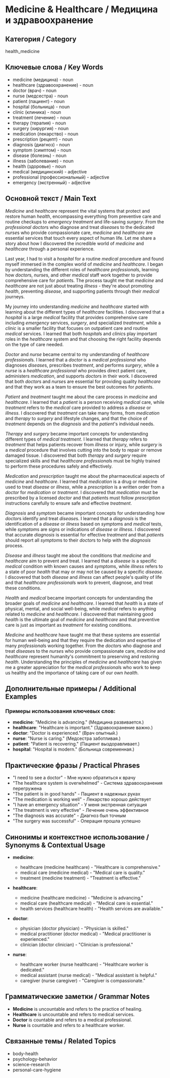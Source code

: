# Medicine & Healthcare / Медицина и здравоохранение

## Категория / Category
health_medicine

## Ключевые слова / Key Words
- medicine (медицина) - noun
- healthcare (здравоохранение) - noun
- doctor (врач) - noun
- nurse (медсестра) - noun
- patient (пациент) - noun
- hospital (больница) - noun
- clinic (клиника) - noun
- treatment (лечение) - noun
- therapy (терапия) - noun
- surgery (хирургия) - noun
- medication (лекарство) - noun
- prescription (рецепт) - noun
- diagnosis (диагноз) - noun
- symptom (симптом) - noun
- disease (болезнь) - noun
- illness (заболевание) - noun
- health (здоровье) - noun
- medical (медицинский) - adjective
- professional (профессиональный) - adjective
- emergency (экстренный) - adjective

## Основной текст / Main Text

*Medicine* and *healthcare* represent the vital systems that protect and restore human *health*, encompassing everything from preventive care and routine checkups to *emergency* *treatment* and life-saving *surgery*. From the *professional* *doctor*s who diagnose and treat *disease*s to the dedicated *nurse*s who provide compassionate care, *medicine* and *healthcare* are essential services that touch every aspect of human life. Let me share a story about how I discovered the incredible world of *medicine* and *healthcare* through a personal experience.

Last year, I had to visit a *hospital* for a routine *medical* procedure and found myself immersed in the complex world of *medicine* and *healthcare*. I began by understanding the different roles of *healthcare* *professional*s, learning how *doctor*s, *nurse*s, and other *medical* staff work together to provide comprehensive care for *patient*s. The process taught me that *medicine* and *healthcare* are not just about treating *illness* - they're about promoting *health*, preventing *disease*, and supporting patients through their *medical* journeys.

My journey into understanding *medicine* and *healthcare* started with learning about the different types of *healthcare* facilities. I discovered that a *hospital* is a large *medical* facility that provides comprehensive care including *emergency* services, *surgery*, and specialized *treatment*, while a *clinic* is a smaller facility that focuses on outpatient care and routine *medical* services. I learned that both *hospital*s and *clinic*s play important roles in the *healthcare* system and that choosing the right facility depends on the type of care needed.

*Doctor* and *nurse* became central to my understanding of *healthcare* *professional*s. I learned that a *doctor* is a *medical* *professional* who diagnoses *disease*s, prescribes *treatment*, and performs *surgery*, while a *nurse* is a *healthcare* *professional* who provides direct patient care, administers *medication*, and supports *doctor*s in their work. I discovered that both *doctor*s and *nurse*s are essential for providing quality *healthcare* and that they work as a team to ensure the best outcomes for *patient*s.

*Patient* and *treatment* taught me about the care process in *medicine* and *healthcare*. I learned that a *patient* is a person receiving *medical* care, while *treatment* refers to the *medical* care provided to address a *disease* or *illness*. I discovered that *treatment* can take many forms, from *medication* and *therapy* to *surgery* and lifestyle changes, and that the choice of *treatment* depends on the *diagnosis* and the *patient*'s individual needs.

*Therapy* and *surgery* became important concepts for understanding different types of *medical* *treatment*. I learned that *therapy* refers to *treatment* that helps patients recover from *illness* or injury, while *surgery* is a *medical* procedure that involves cutting into the body to repair or remove damaged tissue. I discovered that both *therapy* and *surgery* require specialized skills and that *healthcare* *professional*s must be highly trained to perform these procedures safely and effectively.

*Medication* and *prescription* taught me about the pharmaceutical aspects of *medicine* and *healthcare*. I learned that *medication* is a drug or medicine used to treat *disease* or *illness*, while a *prescription* is a written order from a *doctor* for *medication* or *treatment*. I discovered that *medication* must be prescribed by a licensed *doctor* and that *patient*s must follow *prescription* instructions carefully to ensure safe and effective *treatment*.

*Diagnosis* and *symptom* became important concepts for understanding how *doctor*s identify and treat *disease*s. I learned that a *diagnosis* is the identification of a *disease* or *illness* based on *symptom*s and *medical* tests, while *symptom*s are signs or indications of *disease* or *illness*. I discovered that accurate *diagnosis* is essential for effective *treatment* and that *patient*s should report all *symptom*s to their *doctor*s to help with the *diagnosis* process.

*Disease* and *illness* taught me about the conditions that *medicine* and *healthcare* aim to prevent and treat. I learned that a *disease* is a specific *medical* condition with known causes and *symptom*s, while *illness* refers to a state of poor *health* that may or may not be caused by a specific *disease*. I discovered that both *disease* and *illness* can affect people's quality of life and that *healthcare* *professional*s work to prevent, diagnose, and treat these conditions.

*Health* and *medical* became important concepts for understanding the broader goals of *medicine* and *healthcare*. I learned that *health* is a state of physical, mental, and social well-being, while *medical* refers to anything related to *medicine* and *healthcare*. I discovered that maintaining good *health* is the ultimate goal of *medicine* and *healthcare* and that preventive care is just as important as *treatment* for existing conditions.

*Medicine* and *healthcare* have taught me that these systems are essential for human well-being and that they require the dedication and expertise of many *professional*s working together. From the *doctor*s who diagnose and treat *disease*s to the *nurse*s who provide compassionate care, *medicine* and *healthcare* represent humanity's commitment to preserving and restoring *health*. Understanding the principles of *medicine* and *healthcare* has given me a greater appreciation for the *medical* *professional*s who work to keep us healthy and the importance of taking care of our own *health*.

## Дополнительные примеры / Additional Examples

### Примеры использования ключевых слов:
- **medicine**: "Medicine is advancing." (Медицина развивается.)
- **healthcare**: "Healthcare is important." (Здравоохранение важно.)
- **doctor**: "Doctor is experienced." (Врач опытный.)
- **nurse**: "Nurse is caring." (Медсестра заботливая.)
- **patient**: "Patient is recovering." (Пациент выздоравливает.)
- **hospital**: "Hospital is modern." (Больница современная.)

## Практические фразы / Practical Phrases

- "I need to see a doctor" - Мне нужно обратиться к врачу
- "The healthcare system is overwhelmed" - Система здравоохранения перегружена
- "The patient is in good hands" - Пациент в надежных руках
- "The medication is working well" - Лекарство хорошо действует
- "I have an emergency situation" - У меня экстренная ситуация
- "The treatment is very effective" - Лечение очень эффективное
- "The diagnosis was accurate" - Диагноз был точным
- "The surgery was successful" - Операция прошла успешно

## Синонимы и контекстное использование / Synonyms & Contextual Usage

- **medicine**: 
  - healthcare (medicine healthcare) - "Healthcare is comprehensive."
  - medical care (medicine medical) - "Medical care is quality."
  - treatment (medicine treatment) - "Treatment is effective."

- **healthcare**: 
  - medicine (healthcare medicine) - "Medicine is advancing."
  - medical care (healthcare medical) - "Medical care is essential."
  - health services (healthcare health) - "Health services are available."

- **doctor**: 
  - physician (doctor physician) - "Physician is skilled."
  - medical practitioner (doctor medical) - "Medical practitioner is experienced."
  - clinician (doctor clinician) - "Clinician is professional."

- **nurse**: 
  - healthcare worker (nurse healthcare) - "Healthcare worker is dedicated."
  - medical assistant (nurse medical) - "Medical assistant is helpful."
  - caregiver (nurse caregiver) - "Caregiver is compassionate."

## Грамматические заметки / Grammar Notes

- **Medicine** is uncountable and refers to the practice of healing.
- **Healthcare** is uncountable and refers to medical services.
- **Doctor** is countable and refers to a medical professional.
- **Nurse** is countable and refers to a healthcare worker.

## Связанные темы / Related Topics

- body-health
- psychology-behavior
- science-research
- personal-care-hygiene